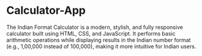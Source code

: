 # Calculator-App
The Indian Format Calculator is a modern, stylish, and fully responsive calculator built using HTML, CSS, and JavaScript. It performs basic arithmetic operations while displaying results in the Indian number format (e.g., 1,00,000 instead of 100,000), making it more intuitive for Indian users.
